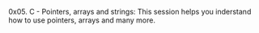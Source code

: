 0x05. C - Pointers, arrays and strings: This session helps you inderstand how to use pointers, arrays and many more.
